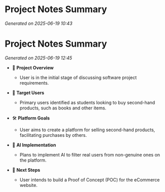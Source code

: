 # Project Notes Summary

*Generated on 2025-06-19 10:43*

# Project Notes Summary

*Generated on 2025-06-19 12:45*

- 📌 **Project Overview**
  - User is in the initial stage of discussing software project requirements.

- 👥 **Target Users**
  - Primary users identified as students looking to buy second-hand products, such as books and other items.
  
- 🛠️ **Platform Goals**
  - User aims to create a platform for selling second-hand products, facilitating purchases by others.

- 🤖 **AI Implementation**
  - Plans to implement AI to filter real users from non-genuine ones on the platform.

- 🚀 **Next Steps**
  - User intends to build a Proof of Concept (POC) for the eCommerce website.